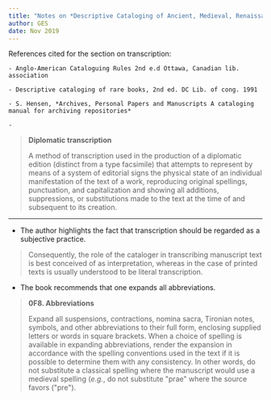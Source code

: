 ```yaml
---
title: "Notes on *Descriptive Cataloging of Ancient, Medieval, Renaissance, and early modern manuscripts"
author: GES
date: Nov 2019
---
```


References cited for the section on transcription:

    - Anglo-American Cataloguing Rules 2nd e.d Ottawa, Canadian lib. association

    - Descriptive cataloging of rare books, 2nd ed. DC Lib. of cong. 1991

    - S. Hensen, *Archives, Personal Papers and Manuscripts A cataloging manual for archiving repositories*

    -

> **Diplomatic transcription**  
>  
> A method of transcription used in the production of a diplomatic edition (distinct from a type facsimile) that attempts to represent by means of a system of editorial signs the physical state of an individual manifestation of the text of a work, reproducing original spellings, punctuation, and capitalization and showing all additions, suppressions, or substitutions made to the text at the time of and subsequent to its creation.  

---

- The author highlights the fact that transcription should be regarded as a subjective practice.

> Consequently, the role of the cataloger in transcribing manuscript text is best conceived of as interpretation, whereas in the case of printed texts is usually understood to be literal transcription.

- The book recommends that one expands all abbreviations.

> **0F8. Abbreviations**
>  
> Expand all suspensions, contractions, nomina sacra, Tironian notes, symbols, and other abbreviations to their full form, enclosing supplied letters or words in square brackets. When a choice of spelling is available in expanding abbreviations, render the expansion in accordance with the spelling conventions used in the text if it is possible to determine them with any consistency. In other words, do not substitute a classical spelling where the manuscript would use a medieval spelling (*e.g.*, do not substitute "prae" where the source favors ("pre").
